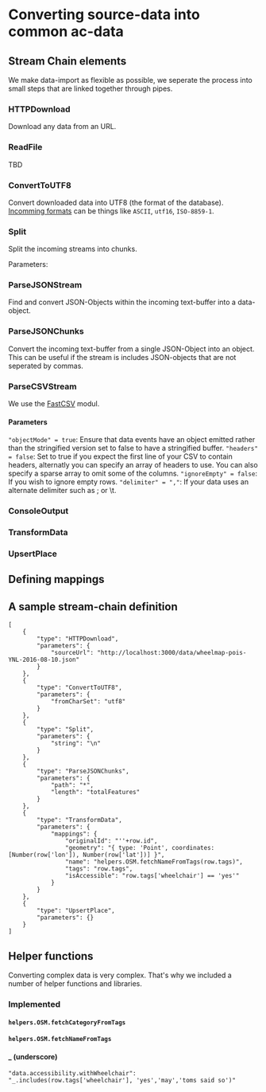 # Converting source-data into common ac-data

## Stream Chain elements
We make data-import as flexible as possible, we seperate the process into small steps that are linked together through pipes. 

### HTTPDownload
Download any data from an URL.

### ReadFile
TBD

### ConvertToUTF8
Convert downloaded data into UTF8 (the format of the database). [Incomming formats](https://github.com/bnoordhuis/node-iconv) can be things like `ASCII`, `utf16`, `ISO-8859-1`.

### Split
Split the incoming streams into chunks.

Parameters:

### ParseJSONStream
Find and convert JSON-Objects within the incoming text-buffer into a data-object.

### ParseJSONChunks
Convert the incoming text-buffer from a single JSON-Object into an object. This can be useful if the stream is includes JSON-objects that are not seperated by commas.

### ParseCSVStream
We use the [FastCSV](https://www.npmjs.com/package/fast-csv) modul.

#### Parameters
`"objectMode" = true`: Ensure that data events have an object emitted rather than the stringified version set to false to have a stringified buffer.
`"headers" = false`: Set to true if you expect the first line of your CSV to contain headers, alternatly you can specify an array of headers to use. You can also specify a sparse array to omit some of the columns.
`"ignoreEmpty" = false`: If you wish to ignore empty rows.
`"delimiter" = ","`: If your data uses an alternate delimiter such as ; or \t.

### ConsoleOutput
### TransformData
### UpsertPlace

## Defining mappings



## A sample stream-chain definition

```
[
    {
        "type": "HTTPDownload",
        "parameters": {
            "sourceUrl": "http://localhost:3000/data/wheelmap-pois-YNL-2016-08-10.json"
        }
    },
    {
        "type": "ConvertToUTF8",
        "parameters": {
            "fromCharSet": "utf8"
        }
    },
    {
        "type": "Split",
        "parameters": {
            "string": "\n"
        }
    },
    {
        "type": "ParseJSONChunks",
        "parameters": {
            "path": "*",
            "length": "totalFeatures"
        }
    },
    {
        "type": "TransformData",
        "parameters": {
            "mappings": {
                "originalId": "''+row.id",
                "geometry": "{ type: 'Point', coordinates: [Number(row['lon']), Number(row['lat'])] }",
                "name": "helpers.OSM.fetchNameFromTags(row.tags)",
                "tags": "row.tags",
                "isAccessible": "row.tags['wheelchair'] == 'yes'"
            }
        }
    },
    {
        "type": "UpsertPlace",
        "parameters": {}
    }
]
```


## Helper functions
Converting complex data is very complex. That's why we included a number of helper functions and libraries.

### Implemented

#### `helpers.OSM.fetchCategoryFromTags`

#### `helpers.OSM.fetchNameFromTags`

#### _ (underscore)

```
"data.accessibility.withWheelchair": "_.includes(row.tags['wheelchair'], 'yes','may','toms said so')"
```

